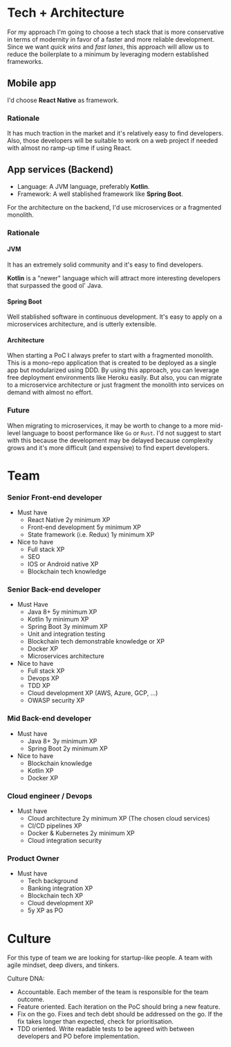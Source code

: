 # Tech + Architecture
For my approach I'm going to choose a tech stack that is more conservative in terms of modernity in favor of a faster and more reliable development. Since we want *quick wins* and *fast lanes*, this approach will allow us to reduce the boilerplate to a minimum by leveraging modern established frameworks.

## Mobile app
I'd choose **React Native** as framework.
### Rationale
It has much traction in the market and it's relatively easy to find developers. Also, those developers will be suitable to work on a web project if needed with almost no ramp-up time if using React.

## App services (Backend)
- Language: A JVM language, preferably **Kotlin**.
- Framework: A well stablished framework like **Spring Boot**.

For the architecture on the backend, I'd use microservices or a fragmented monolith.
### Rationale
#### JVM
It has an extremely solid community and it's easy to find developers.

**Kotlin** is a "newer" language which will attract more interesting developers that surpassed the good ol' Java.
#### Spring Boot
Well stablished software in continuous development. It's easy to apply on a microservices architecture, and is utterly extensible.
#### Architecture
When starting a PoC I always prefer to start with a fragmented monolith. This is a mono-repo application that is created to be deployed as a single app but modularized using DDD.
By using this approach, you can leverage free deployment environments like Heroku easily. But also, you can migrate to a microservice architecture or just fragment the monolith into services on demand with almost no effort.
### Future
When migrating to microservices, it may be worth to change to a more mid-level language to boost performance like `Go` or `Rust`. I'd not suggest to start with this because the development may be delayed because complexity grows and it's more difficult (and expensive) to find expert developers.

# Team

### Senior Front-end developer
- Must have
  - React Native 2y minimum XP
  - Front-end development 5y minimum XP
  - State framework (i.e. Redux) 1y minimum XP
- Nice to have
  - Full stack XP
  - SEO
  - IOS or Android native XP
  - Blockchain tech knowledge


### Senior Back-end developer
- Must Have
  - Java 8+ 5y minimum XP
  - Kotlin 1y minimum XP
  - Spring Boot 3y minimum XP
  - Unit and integration testing
  - Blockchain tech demonstrable knowledge or XP
  - Docker XP
  - Microservices architecture
- Nice to have
  - Full stack XP
  - Devops XP
  - TDD XP
  - Cloud development XP (AWS, Azure, GCP, ...)
  - OWASP security XP


### Mid Back-end developer
- Must have
  - Java 8+ 3y minimum XP
  - Spring Boot 2y minimum XP
- Nice to have
  - Blockchain knowledge
  - Kotlin XP
  - Docker XP


### Cloud engineer / Devops
- Must have
  - Cloud architecture 2y minimum XP (The chosen cloud services)
  - CI/CD pipelines XP
  - Docker & Kubernetes 2y minimum XP
  - Cloud integration security


### Product Owner
- Must have
  - Tech background
  - Banking integration XP
  - Blockchain tech XP
  - Cloud development XP
  - 5y XP as PO

# Culture
For this type of team we are looking for startup-like people. A team with agile mindset, deep divers, and tinkers.

Culture DNA:
- Accountable. Each member of the team is responsible for the team outcome.
- Feature oriented. Each iteration on the PoC should bring a new feature.
- Fix on the go. Fixes and tech debt should be addressed on the go. If the fix takes longer than expected, check for prioritisation.
- TDD oriented. Write readable tests to be agreed with between developers and PO before implementation.

